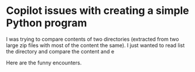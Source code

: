 # Copilot issues with creating a simple Python program

I was trying to compare contents of two directories (extracted from two large zip files with most of the content the same).  I just wanted to read list the directory and compare the content and e

Here are the funny encounters.  
